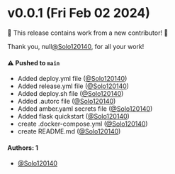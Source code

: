 # v0.0.1 (Fri Feb 02 2024)

:tada: This release contains work from a new contributor! :tada:

Thank you, null[@Solo120140](https://github.com/Solo120140), for all your work!

#### ⚠️ Pushed to `main`

- Added deploy.yml file ([@Solo120140](https://github.com/Solo120140))
- Added release.yml file ([@Solo120140](https://github.com/Solo120140))
- Added deploy.sh file ([@Solo120140](https://github.com/Solo120140))
- Added .autorc file ([@Solo120140](https://github.com/Solo120140))
- Added amber.yaml secrets file ([@Solo120140](https://github.com/Solo120140))
- Added flask quickstart ([@Solo120140](https://github.com/Solo120140))
- create .docker-compose.yml ([@Solo120140](https://github.com/Solo120140))
- create README.md ([@Solo120140](https://github.com/Solo120140))

#### Authors: 1

- [@Solo120140](https://github.com/Solo120140)

